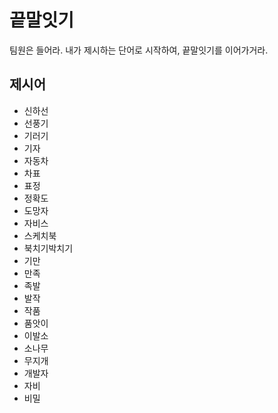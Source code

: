 # 끝말잇기

팀원은 들어라. 내가 제시하는 단어로 시작하여, 끝말잇기를 이어가거라. 



## 제시어

- 신하선
- 선풍기
- 기러기
- 기자
- 자동차
- 차표
- 표정
- 정확도
- 도망자
- 자비스
- 스케치북
- 북치기박치기
- 기만
- 만족
- 족발
- 발작
- 작품
- 품앗이
- 이발소
- 소나무
- 무지개
- 개발자
- 자비
- 비밀

